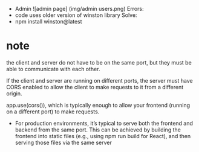- Admin
![admin page] (img/admin users.png)
Errors:
- code uses older version of winston library
Solve:
- npm install winston@latest 

# note 

the client and server do not have to be on the same port, but they must be able to communicate with each other.

If the client and server are running on different ports, the server must have CORS enabled to allow the client to make requests to it from a different origin.

app.use(cors()), which is typically enough to allow your frontend (running on a different port) to make requests.

- For production environments, it’s typical to serve both the frontend and backend from the same port. This can be achieved by building the frontend into static files (e.g., using npm run build for React), and then serving those files via the same server
